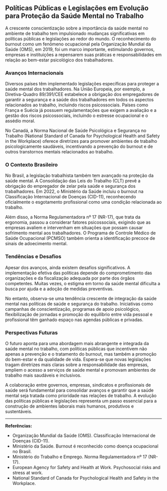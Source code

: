 
## Políticas Públicas e Legislações em Evolução para Proteção da Saúde Mental no Trabalho

A crescente conscientização sobre a importância da saúde mental no ambiente de trabalho tem impulsionado mudanças significativas em políticas públicas e legislações ao redor do mundo. O reconhecimento do burnout como um fenômeno ocupacional pela Organização Mundial da Saúde (OMS), em 2019, foi um marco importante, estimulando governos, empresas e instituições a repensarem suas práticas e responsabilidades em relação ao bem-estar psicológico dos trabalhadores.

### Avanços Internacionais

Diversos países têm implementado legislações específicas para proteger a saúde mental dos trabalhadores. Na União Europeia, por exemplo, a Diretiva-Quadro 89/391/CEE estabelece a obrigação dos empregadores de garantir a segurança e a saúde dos trabalhadores em todos os aspectos relacionados ao trabalho, incluindo riscos psicossociais. Países como França e Suécia já possuem regulamentações que exigem a avaliação e a gestão dos riscos psicossociais, incluindo o estresse ocupacional e o assédio moral.

No Canadá, a Norma Nacional de Saúde Psicológica e Segurança no Trabalho (National Standard of Canada for Psychological Health and Safety in the Workplace) oferece diretrizes para promover ambientes de trabalho psicologicamente saudáveis, incentivando a prevenção do burnout e de outros transtornos mentais relacionados ao trabalho.

### O Contexto Brasileiro

No Brasil, a legislação trabalhista também tem avançado na proteção da saúde mental. A Consolidação das Leis do Trabalho (CLT) prevê a obrigação do empregador de zelar pela saúde e segurança dos trabalhadores. Em 2022, o Ministério da Saúde incluiu o burnout na Classificação Internacional de Doenças (CID-11), reconhecendo oficialmente o esgotamento profissional como uma condição relacionada ao trabalho.

Além disso, a Norma Regulamentadora nº 17 (NR-17), que trata da ergonomia, passou a considerar fatores psicossociais, exigindo que as empresas avaliem e intervenham em situações que possam causar sofrimento mental aos trabalhadores. O Programa de Controle Médico de Saúde Ocupacional (PCMSO) também orienta a identificação precoce de sinais de adoecimento mental.

### Tendências e Desafios

Apesar dos avanços, ainda existem desafios significativos. A implementação efetiva das políticas depende do comprometimento das organizações e da fiscalização adequada por parte dos órgãos competentes. Muitas vezes, o estigma em torno da saúde mental dificulta a busca por ajuda e a adoção de medidas preventivas.

No entanto, observa-se uma tendência crescente de integração da saúde mental nas políticas de saúde e segurança do trabalho. Iniciativas como campanhas de conscientização, programas de apoio psicológico, flexibilização de jornadas e promoção do equilíbrio entre vida pessoal e profissional têm ganhado espaço nas agendas públicas e privadas.

### Perspectivas Futuras

O futuro aponta para uma abordagem mais abrangente e integrada da saúde mental no trabalho, com políticas públicas que incentivem não apenas a prevenção e o tratamento do burnout, mas também a promoção do bem-estar e da qualidade de vida. Espera-se que novas legislações tragam diretrizes mais claras sobre a responsabilidade das empresas, ampliem o acesso a serviços de saúde mental e promovam ambientes de trabalho mais saudáveis e inclusivos.

A colaboração entre governos, empresas, sindicatos e profissionais de saúde será fundamental para consolidar avanços e garantir que a saúde mental seja tratada como prioridade nas relações de trabalho. A evolução das políticas públicas e legislações representa um passo essencial para a construção de ambientes laborais mais humanos, produtivos e sustentáveis.

---

**Referências:**

- Organização Mundial da Saúde (OMS). Classificação Internacional de Doenças (CID-11).
- Ministério da Saúde. Burnout é reconhecido como doença ocupacional no Brasil.
- Ministério do Trabalho e Emprego. Norma Regulamentadora nº 17 (NR-17).
- European Agency for Safety and Health at Work. Psychosocial risks and stress at work.
- National Standard of Canada for Psychological Health and Safety in the Workplace.
```
